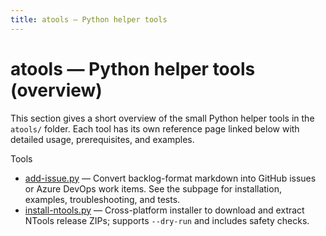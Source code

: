 ```yaml
---
title: atools — Python helper tools
---
```


# atools — Python helper tools (overview)

This section gives a short overview of the small Python helper tools in the `atools/` folder. Each tool has its own
reference page linked below with detailed usage, prerequisites, and examples.

Tools

- [add-issue.py](add-issue.md) — Convert backlog-format markdown into GitHub issues or Azure DevOps work items. See the subpage for installation, examples, troubleshooting, and tests.
- [install-ntools.py](install-ntools.md) — Cross-platform installer to download and extract NTools release ZIPs; supports `--dry-run` and includes safety checks.
